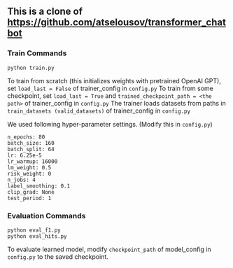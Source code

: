 ## This is a clone of https://github.com/atselousov/transformer_chatbot

### Train Commands
```
python train.py
```
To train from scratch (this initializes weights with pretrained OpenAI GPT), set `load_last = False` of trainer_config in `config.py`
To train from some checkpoint, set `load_last = True` and `trained_checkpoint_path = <the path>` of trainer_config in `config.py`
The trainer loads datasets from paths in `train_datasets (valid_datasets)` of trainer_config in `config.py`

We used following hyper-parameter settings. (Modify this in `config.py`)
```
n_epochs: 80
batch_size: 160
batch_split: 64
lr: 6.25e-5
lr_warmup: 16000
lm_weight: 0.5
risk_weight: 0
n_jobs: 4
label_smoothing: 0.1
clip_grad: None
test_period: 1
```

### Evaluation Commands
```
python eval_f1.py
python eval_hits.py
```
To evaluate learned model, modify `checkpoint_path` of model_config in `config.py` to the saved checkpoint.
